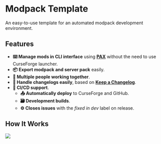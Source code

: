# Modpack Template

An easy-to-use template for an automated modpack development environment.

## Features

- **⌨️ Manage mods in CLI interface** using **[PAX]** without the need to use CurseForge launcher. 
- **📦 Export modpack and server pack** easily.
- **🤝 Multiple people working together**.
- **📝 Handle changelogs easily**, based on **[Keep a Changelog]**.
- **🧬 CI/CD support**.
  - **📤 Automatically deploy** to CurseForge and GitHub.
  - **🗃️ Development builds**.
  - **⚙️ Closes issues** with the _fixed in dev_ label on release.

## How It Works

![](https://i.imgur.com/kCZhkXX.png)

<!-- Links: -->
[PAX]: https://github.com/froehlichA/pax
[Keep a Changelog]: https://keepachangelog.com/en/1.0.0/
